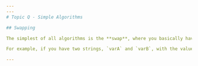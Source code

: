 ```yaml
---
---
# Topic Q - Simple Algorithms

## Swapping

The simplest of all algorithms is the **swap**, where you basically have two variables or objects whose values you want to switch. The key requirement for a swap, of course, is that the data types of the two variables/objects are the same.

For example, if you have two strings, `varA` and `varB`, with the values of "Matt" and "Mallory" respectively, and you want to swap the two values, you would need to introduce an additional variable to temporarily hold one of the values.

---
```

